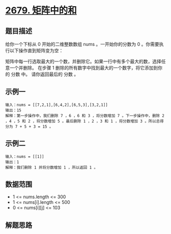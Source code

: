 # [2679. 矩阵中的和](https://leetcode.cn/problems/sum-in-a-matrix/)

## 题目描述
给你一个下标从 0 开始的二维整数数组 nums 。一开始你的分数为 0 。你需要执行以下操作直到矩阵变为空：

矩阵中每一行选取最大的一个数，并删除它。如果一行中有多个最大的数，选择任意一个并删除。
在步骤 1 删除的所有数字中找到最大的一个数字，将它添加到你的 分数 中。
请你返回最后的 分数 。

## 示例一
    输入：nums = [[7,2,1],[6,4,2],[6,5,3],[3,2,1]]
    输出：15
    解释：第一步操作中，我们删除 7 ，6 ，6 和 3 ，将分数增加 7 。下一步操作中，删除 2 ，4 ，5 和 2 ，将分数增加 5 。最后删除 1 ，2 ，3 和 1 ，将分数增加 3 。所以总得分为 7 + 5 + 3 = 15 。

## 示例二
    输入：nums = [[1]]
    输出：1
    解释：我们删除 1 并将分数增加 1 ，所以返回 1 。

## 数据范围
* 1 <= nums.length <= 300
* 1 <= nums[i].length <= 500
* 0 <= nums[i][j] <= 103


## 解题思路
    